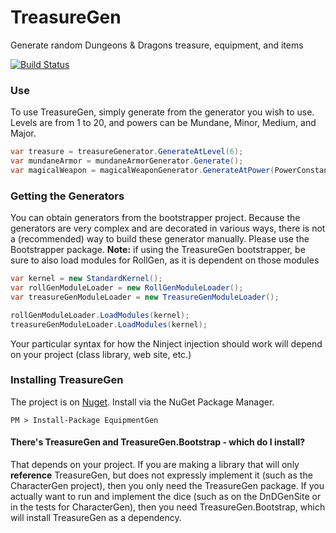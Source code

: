# TreasureGen

Generate random Dungeons & Dragons treasure, equipment, and items

[![Build Status](https://travis-ci.org/DnDGen/TreasureGen.svg?branch=master)](https://travis-ci.org/DnDGen/TreasureGen)

### Use

To use TreasureGen, simply generate from the generator you wish to use.  Levels are from 1 to 20, and powers can be Mundane, Minor, Medium, and Major.

```C#
var treasure = treasureGenerator.GenerateAtLevel(6);
var mundaneArmor = mundaneArmorGenerator.Generate();
var magicalWeapon = magicalWeaponGenerator.GenerateAtPower(PowerConstants.Major);
```

### Getting the Generators

You can obtain generators from the bootstrapper project.  Because the generators are very complex and are decorated in various ways, there is not a (recommended) way to build these generator manually.  Please use the Bootstrapper package.  **Note:** if using the TreasureGen bootstrapper, be sure to also load modules for RollGen, as it is dependent on those modules

```C#
var kernel = new StandardKernel();
var rollGenModuleLoader = new RollGenModuleLoader();
var treasureGenModuleLoader = new TreasureGenModuleLoader();

rollGenModuleLoader.LoadModules(kernel);
treasureGenModuleLoader.LoadModules(kernel);
```

Your particular syntax for how the Ninject injection should work will depend on your project (class library, web site, etc.)

### Installing TreasureGen

The project is on [Nuget](https://www.nuget.org/packages/EquipmentGen). Install via the NuGet Package Manager.

    PM > Install-Package EquipmentGen

#### There's TreasureGen and TreasureGen.Bootstrap - which do I install?

That depends on your project.  If you are making a library that will only **reference** TreasureGen, but does not expressly implement it (such as the CharacterGen project), then you only need the TreasureGen package.  If you actually want to run and implement the dice (such as on the DnDGenSite or in the tests for CharacterGen), then you need TreasureGen.Bootstrap, which will install TreasureGen as a dependency.

